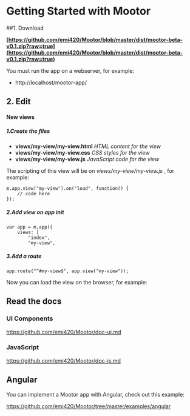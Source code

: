 # Getting Started with Mootor


##1. Download

**[https://github.com/emi420/Mootor/blob/master/dist/mootor-beta-v0.1.zip?raw=true](https://github.com/emi420/Mootor/blob/master/dist/mootor-beta-v0.1.zip?raw=true)**

You must run the app on a webserver, for example:

* http://localhost/mootor-app/

## 2. Edit

#### New views

##### 1.Create the files

* **views/my-view/my-view.html** *HTML content for the view*
* **views/my-view/my-view.css** *CSS styles for the view*
* **views/my-view/my-view.js** *JavaScript code for the view*

The scripting of this view will be on *views/my-view/my-view.js* , for example:

    m.app.view("my-view").on("load", function() {
        // code here
    });

##### 2.Add view on app init

    var app = m.app({
        views: [
            "index",
            "my-view",


##### 3.Add a route

    app.route("^#my-view$", app.view("my-view"));

Now you can load the view on the browser, for example:

## Read the docs

### UI Components

https://github.com/emi420/Mootor/doc-ui.md

### JavaScript 

https://github.com/emi420/Mootor/doc-js.md

## Angular

You can implement a Mootor app with Angular, check out this example:

https://github.com/emi420/Mootor/tree/master/examples/angular
